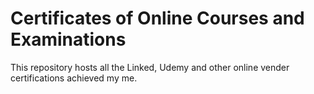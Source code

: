# Certificates of Online Courses and Examinations

This repository hosts all the Linked, Udemy and other online vender certifications achieved my me.

